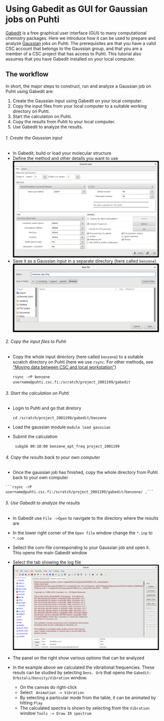 # Using Gabedit as GUI for Gaussian jobs on Puhti
 
[Gabedit](http://gabedit.sourceforge.net/) is a free graphical user interface 
(GUI) to many computational chemistry packages. Here we introduce how it can be used to prepare and analyze [Gaussian](../../apps/gaussian.md) jobs on Puhti.
The prerequisites are that you have a valid CSC account that belongs to the Gaussian group, and that you are a member of a CSC project that has access to Puhti. This tutorial also assumes that you have Gabedit installed on your local computer.

## The workflow
In short, the major steps to construct, run and analyze a 
Gaussian job on Puhti using Gabedit are:

1.  Create the Gaussian input using Gabedit on your local computer.
2.  Copy the input files from your local computer to a suitable working directory on Puhti.
3.  Start the calculation on Puhti.
4.  Copy the results from Puhti to your local computer.
5.  Use Gabedit to analyze the results.

###### 1.  Create the Gaussian input 
   - In Gabedit, build or load your molecular structure 
   - Define the method and other details you want to use
![Gabedit input](../../img/gabedit_1.png)
   - Save it as a Gaussian input in a separate directory (here called ```benzene```)
![Gabedit save](../../img/gabedit_2.png)

###### 2.  Copy the input files to Puhti
   - Copy the whole input directory (here called ```benzene```) to a suitable scratch directory on Puhti (here we use ```rsync```. For other methods, see ["Moving data between CSC and local workstation"](../../data/moving/index.md)) 
     
     ```rsync -rP benzene username@puhti.csc.fi:/scratch/project_2001199/gabedit```
     
###### 3.  Start the calculation on Puhti
   - Login to Puhti and go that diretory 

     ```cd /scratch/project_2001199/gabedit/benzene```

   - Load the gaussian module ```module load gaussian```
   - Submit the calculation

     ``` subg16 00:10:00 benzene_opt_freq project_2001199```

###### 4.  Copy the results back to your own computer
   - Once the gaussian job has finished, copy the whole directory from Puhti back to your own computer 

    ```rsync -rP username@puhti.csc.fi:/scratch/project_2001199/gabedit/benzene/ .```

###### 5.  Use Gabedit to analyze the results
   - In Gabedit use ```File ->Open``` to navigate to the directory where the results are 
   - In the lower right corner of the ```Open file``` window change the ```*.inp``` to ```*.com```
   - Sellect the com-file corresponding to your Gaussian job and open it. This opens the main Gabedit window
   - Select the tab showing the log file
![Gabedit analyze](../../img/gabedit_3.png) 
   
   - The panel on the right show various options that can be analyzed
   - In the example above we calculated the vibrational frequencies. These resuts can be studied by selecting ```Dens. Orb``` that opens the ```Gabedit: Orbitals/Density/Vibration``` window. 
       - On the canvas do right-click
       - Select ``` Animation -> Vibration```
       - By selecting a particular mode from the table, it can be animated by hitting ```Play```
       - The calculated spectra is shown by selecting from the ```Vibration``` window ```Tools -> Draw IR spectrum```
       
